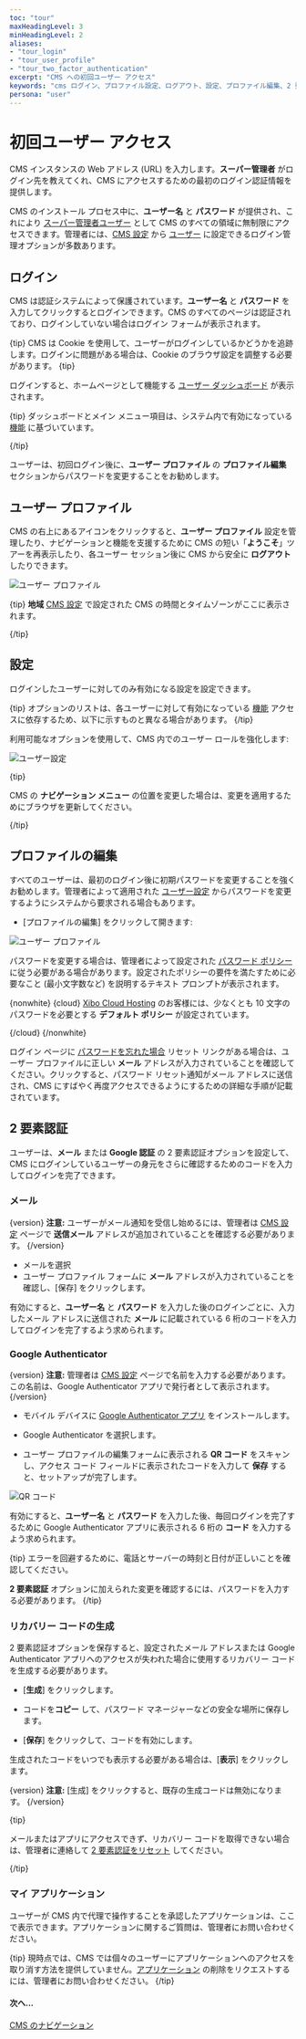 ```yaml
---
toc: "tour"
maxHeadingLevel: 3
minHeadingLevel: 2
aliases:
- "tour_login"
- "tour_user_profile"
- "tour_two_factor_authentication"
excerpt: "CMS への初回ユーザー アクセス"
keywords: "cms ログイン、プロファイル設定、ログアウト、設定、プロファイル編集、2 要素認証、Google 認証、リカバリ コードの生成、マイ アプリケーション"
persona: "user"
---
```


# 初回ユーザー アクセス

CMS インスタンスの Web アドレス (URL) を入力します。**スーパー管理者** がログイン先を教えてくれ、CMS にアクセスするための最初のログイン認証情報を提供します。

CMS のインストール プロセス中に、**ユーザー名** と **パスワード** が提供され、これにより [スーパー管理者ユーザー](users_administration.html#content-super-admin-user) として CMS のすべての領域に無制限にアクセスできます。管理者には、[CMS 設定](tour_cms_settings.html#content-users) から [ユーザー](users_administration.html) に設定できるログイン管理オプションが多数あります。

## ログイン

CMS は認証システムによって保護されています。**ユーザー名** と **パスワード** を入力してクリックするとログインできます。CMS のすべてのページは認証されており、ログインしていない場合はログイン フォームが表示されます。

{tip}
CMS は Cookie を使用して、ユーザーがログインしているかどうかを追跡します。ログインに問題がある場合は、Cookie のブラウザ設定を調整する必要があります。
{tip}

ログインすると、ホームページとして機能する [ユーザー ダッシュボード](users_dashboards.html) が表示されます。

{tip}
ダッシュボードとメイン メニュー項目は、システム内で有効になっている [機能](users_features_and_sharing.html) に基づいています。

{/tip}

ユーザーは、初回ログイン後に、**ユーザー プロファイル** の **プロファイル編集** セクションからパスワードを変更することをお勧めします。

## ユーザー プロファイル

CMS の右上にあるアイコンをクリックすると、**ユーザー プロファイル** 設定を管理したり、ナビゲーションと機能を支援するために CMS の短い「**ようこそ**」ツアーを再表示したり、各ユーザー セッション後に CMS から安全に **ログアウト** したりできます。

![ユーザー プロファイル](img/v4_tour_user_profile.png)

{tip}
**地域** [CMS 設定](tour_cms_settings.html#content-regional) で設定された CMS の時間とタイムゾーンがここに表示されます。

{/tip}

## 設定

ログインしたユーザーに対してのみ有効になる設定を設定できます。

{tip}
オプションのリストは、各ユーザーに対して有効になっている [機能](users_features_and_sharing.html) アクセスに依存するため、以下に示すものと異なる場合があります。
{/tip}

利用可能なオプションを使用して、CMS 内でのユーザー ロールを強化します:

![ユーザー設定](img/v4_tour_user_profile_preferences.png)

{tip}

CMS の **ナビゲーション メニュー** の位置を変更した場合は、変更を適用するためにブラウザを更新してください。

{/tip}

## プロファイルの編集

すべてのユーザーは、最初のログイン後に初期パスワードを変更することを強くお勧めします。管理者によって適用された [ユーザー設定](users_administration.html#content-force-password-change) からパスワードを変更するようにシステムから要求される場合もあります。

- [プロファイルの編集] をクリックして開きます:

![ユーザー プロファイル](img/v4_tour_user_profile_edit.png)

パスワードを変更する場合は、管理者によって設定された [パスワード ポリシー](tour_cms_settings.html#content-password-policy) に従う必要がある場合があります。設定されたポリシーの要件を満たすために必要なこと (最小文字数など) を説明するテキスト プロンプトが表示されます。

{nonwhite}
{cloud}
[Xibo Cloud Hosting](/hosting) のお客様には、少なくとも 10 文字のパスワードを必要とする **デフォルト ポリシー** が設定されています。

{/cloud}
{/nonwhite}

ログイン ページに [パスワードを忘れた場合](tour_cms_settings.html#content-password-reminder) リセット リンクがある場合は、ユーザー プロファイルに正しい **メール** アドレスが入力されていることを確認してください。クリックすると、パスワード リセット通知がメール アドレスに送信され、CMS にすばやく再度アクセスできるようにするための詳細な手順が記載されています。

## 2 要素認証

ユーザーは、**メール** または **Google 認証** の 2 要素認証オプションを設定して、CMS にログインしているユーザーの身元をさらに確認するためのコードを入力してログインを完了できます。

### メール

{version}
**注意:** ユーザーがメール通知を受信し始めるには、管理者は [CMS 設定](tour_cms_settings.html#content-network) ページで **送信メール** アドレスが追加されていることを確認する必要があります。
{/version}

- メールを選択
- ユーザー プロファイル フォームに **メール** アドレスが入力されていることを確認し、[保存] をクリックします。

有効にすると、**ユーザー名** と **パスワード** を入力した後のログインごとに、入力したメール アドレスに送信された **メール** に記載されている 6 桁のコードを入力してログインを完了するよう求められます。

### Google Authenticator

{version}
**注意:** 管理者は [CMS 設定](tour_cms_settings.html) ページで名前を入力する必要があります。この名前は、Google Authenticator アプリで発行者として表示されます。
{/version}

- モバイル デバイスに [Google Authenticator アプリ](https://play.google.com/store/apps/details?id=com.google.android.apps.authenticator2) をインストールします。

- Google Authenticator を選択します。

- ユーザー プロファイルの編集フォームに表示される **QR コード** をスキャンし、アクセス コード フィールドに表示されたコードを入力して **保存** すると、セットアップが完了します。

![QR コード](img/v4_tour_user_2fa_qrcode.png)

有効にすると、**ユーザー名** と **パスワード** を入力した後、毎回ログインを完了するために Google Authenticator アプリに表示される 6 桁の **コード** を入力するよう求められます。

{tip}
エラーを回避するために、電話とサーバーの時刻と日付が正しいことを確認してください。

**2 要素認証** オプションに加えられた変更を確認するには、パスワードを入力する必要があります。
{/tip}

### リカバリー コードの生成

2 要素認証オプションを保存すると、設定されたメール アドレスまたは Google Authenticator アプリへのアクセスが失われた場合に使用するリカバリー コードを生成する必要があります。

- [**生成**] をクリックします。

- コードを**コピー** して、パスワード マネージャーなどの安全な場所に保存します。

- [**保存**] をクリックして、コードを有効にします。

生成されたコードをいつでも表示する必要がある場合は、[**表示**] をクリックします。

{version}
**注意:** [生成] をクリックすると、既存の生成コードは無効になります。
{/version}

{tip}

メールまたはアプリにアクセスできず、リカバリー コードを取得できない場合は、管理者に連絡して [2 要素認証をリセット](users_administration.html#content-reset-two-factor-authentication) してください。

{/tip}

### マイ アプリケーション

ユーザーが CMS 内で代理で操作することを承認したアプリケーションは、ここで表示できます。アプリケーションに関するご質問は、管理者にお問い合わせください。

{tip}
現時点では、CMS では個々のユーザーにアプリケーションへのアクセスを取り消す方法を提供していません。[アプリケーション](tour_cms_settings.html#content-applications) の削除をリクエストするには、管理者にお問い合わせください。
{/tip}

#### 次へ...

[CMS のナビゲーション](tour_cms_navigation.html)

